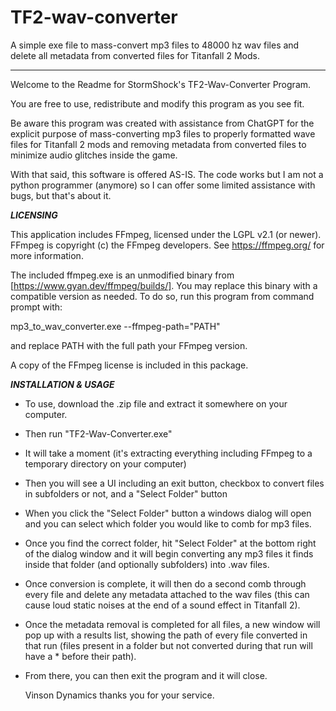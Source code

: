 # **TF2-wav-converter**

A simple exe file to mass-convert mp3 files to 48000 hz wav files and delete all metadata from converted files for Titanfall 2 Mods.

-------------------------------------------------------------------------------------------------------------------------------------

Welcome to the Readme for StormShock's TF2-Wav-Converter Program. 

You are free to use, redistribute and modify this program
as you see fit.

Be aware this program was created with assistance from ChatGPT for the explicit
purpose of mass-converting mp3 files to properly formatted wave files for Titanfall 2 mods and
removing metadata from converted files to minimize audio glitches inside the game.

With that said, this software is offered AS-IS. The code works but I am not a python programmer
(anymore) so I can offer some limited assistance with bugs, but that's about it.



***LICENSING***

This application includes FFmpeg, licensed under the LGPL v2.1 (or newer).
FFmpeg is copyright (c) the FFmpeg developers.
See https://ffmpeg.org/ for more information.

The included ffmpeg.exe is an unmodified binary from [https://www.gyan.dev/ffmpeg/builds/].
You may replace this binary with a compatible version as needed. To do so, run this program
from command prompt with:

mp3_to_wav_converter.exe --ffmpeg-path="PATH" 

and replace PATH with the full path your FFmpeg version.

A copy of the FFmpeg license is included in this package.



***INSTALLATION & USAGE***

- To use, download the .zip file and extract it somewhere on your computer.
- Then run "TF2-Wav-Converter.exe"
- It will take a moment (it's extracting everything including FFmpeg to a temporary directory on your computer)
- Then you will see a UI including an exit button, checkbox to convert files in subfolders or not, and a "Select Folder" button
- When you click the "Select Folder" button a windows dialog will open and you can select which folder you would like to comb for mp3 files.
- Once you find the correct folder, hit "Select Folder" at the bottom right of the dialog window and it will begin converting any mp3 files it finds inside that folder (and optionally subfolders) into .wav files.
- Once conversion is complete, it will then do a second comb through every file and delete any metadata attached to the wav files (this can cause loud static noises at the end of a sound effect in Titanfall 2).
- Once the metadata removal is completed for all files, a new window will pop up with a results list, showing the path of every file converted in that run (files present in a folder but not converted during that run will have a * before their path).
- From there, you can then exit the program and it will close.

  Vinson Dynamics thanks you for your service.
